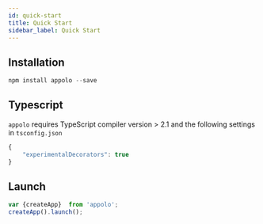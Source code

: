 ```yaml
---
id: quick-start
title: Quick Start
sidebar_label: Quick Start
---
```


## Installation

```javascript
npm install appolo --save
```
## Typescript
`appolo` requires TypeScript compiler version > 2.1 and the following settings in `tsconfig.json`

```javascript
{
    "experimentalDecorators": true
}
```
## Launch
```javascript
var {createApp}  from 'appolo';
createApp().launch();
```